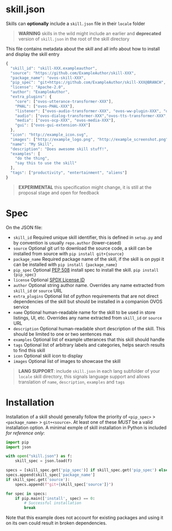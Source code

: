 # skill.json

Skills can **optionally** include a `skill.json` file in their `locale` folder

> **WARNING** skills in the wild might include an earlier and **deprecated** version of `skill.json` in the root of the skill directory

This file contains metadata about the skill and all info about how to install and display the skill entry

```javascript
{
  "skill_id": "skill-XXX.exampleauthor",
  "source": "https://github.com/ExampleAuthor/skill-XXX",
  "package_name": "ovos-skill-XXX",
  "pip_spec": "git+https://github.com/ExampleAuthor/skill-XXX@BRANCH",
  "license": "Apache-2.0",
  "author": "ExampleAuthor",
  "extra_plugins": {
    "core": ["ovos-utterance-transformer-XXX"],
    "PHAL": ["ovos-PHAL-XXX"],
    "listener": ["ovos-audio-transformer-XXX", "ovos-ww-plugin-XXX", "ovos-vad-plugin-XXX", "ovos-stt-plugin-XXX"],
    "audio": ["ovos-dialog-transformer-XXX","ovos-tts-transformer-XXX", "ovos-tts-plugin-XXX"],
    "media": ["ovos-ocp-XXX", "ovos-media-XXX"],
    "gui": ["ovos-gui-extension-XXX"]
  },
  "icon": "http://example_icon.svg",
  "images": ["http://example_logo.png", "http://example_screenshot.png"],
  "name": "My Skill",
  "description": "Does awesome skill stuff!",
  "examples": [
    "do the thing",
    "say this to use the skill"
  ],
  "tags": ["productivity", "entertainment", "aliens"]
}
```

> **EXPERIMENTAL** this specification might change, it is still at the proposal stage and open for feedback

# Spec

On the JSON file:

* `skill_id` Required unique skill identifier, this is defined in `setup.py` and by convention is usually `repo.author` (lower-cased)
* `source` Optional git url to download the source code, a skill can be installed from source with `pip install git+{source}`
* `package_name` Required package name of the skill, if the skill is on pypi it can be installed with `pip install {package_name}`
* `pip_spec` Optional [PEP 508](https://peps.python.org/pep-0508/#specification) install spec to install the skill. `pip install {pip_spec}`
* `license` Optional [SPDX License ID](https://spdx.org/licenses/)
* `author` Optional string author name. Overrides any name extracted from `skill_id` or `source` URL
* `extra_plugins` Optional list of python requirements that are not direct dependencies of the skill but should be installed in a companion OVOS service
* `name` Optional human-readable name for the skill to be used in store listings, UI, etc. Overrides any name extracted from `skill_id` or `source` URL
* `description` Optional human-readable short description of the skill. This should be limited to one or two sentences max
* `examples` Optional list of example utterances that this skill should handle
* `tags` Optional list of arbitrary labels and categories, helps search results to find this skill
* `icon` Optional skill icon to display
* `images` Optional list of images to showcase the skill

> **LANG SUPPORT**: include `skill.json` in each lang subfolder of your `locale` skill directory, this signals language support and allows translation of `name`, `description`, `examples` and `tags`

# Installation
Installation of a skill should generally follow the priority of `<pip_spec>` > `<package_name>` > `git+<source>`. At least one of these *MUST* be a valid installation option. A minimal exmple of
skill installation in Python is included *for reference only*:

```python
import pip
import json

with open("skill.json") as f:
    skill_spec = json.load(f)

specs = [skill_spec.get('pip_spec')] if skill_spec.get('pip_spec') else []
specs.append(skill_spec['package_name']
if skill_spec.get('source'):
    specs.append(f"git+{skill_spec['source']}")

for spec in specs:
    if pip.main(['install', spec) == 0:
        # Successful installation
        break
```

Note that this example does not account for existing packages and using it on its own could result in broken dependencies.
